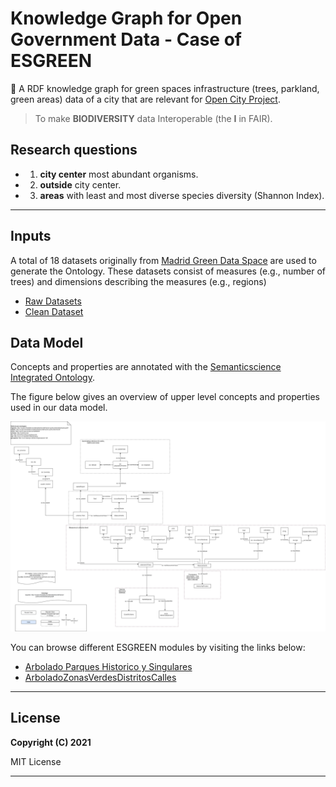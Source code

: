 # Knowledge Graph for Open Government Data - Case of ESGREEN
🌲 A RDF knowledge graph for green spaces infrastructure (trees, parkland, green areas) data of a city that are relevant for [Open City Project](https://github.com/CiudadesAbiertas). 

> To make **BIODIVERSITY** data Interoperable (the <b>I</b> in FAIR).

## Research questions
* 1. **city center** most abundant organisms.
* 2. **outside** city center.
* 3. **areas** with least and most diverse species  diversity (Shannon Index).

---

## Inputs
A total of 18 datasets originally from [Madrid Green Data Space](https://mgds.oeg.fi.upm.es/datasets.html) are used to generate the Ontology. These datasets consist of measures (e.g., number of trees) and dimensions describing the measures (e.g., regions)

- [Raw Datasets](data/inputs)
- [Clean Dataset](data/preprocessing)

## Data Model
Concepts and properties are annotated with the [Semanticscience  Integrated Ontology](https://bioportal.bioontology.org/ontologies/SIO/).

The figure below gives an overview of upper level concepts and properties used in our data model.

<p align="center"> 
	<img src="images/diagram-complex2.png"> 
</p> 

You can browse different ESGREEN modules by visiting the links below:

* [Arbolado Parques Historico y Singulares](notebooks/arboladoParquesHistoricosSingularesForestales.md)
* [ArboladoZonasVerdesDistritosCalles](notebooks/ArboladoZonasVerdesDistritosCalles.md)




---
## License

**Copyright (C) 2021**

MIT License 

---
